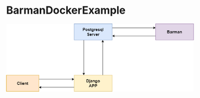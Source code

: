 # BarmanDockerExample

![](https://github.com/mrtyildiz/BarmanDockerExample/blob/main/BarmanSenaryosu.png?raw=true)
